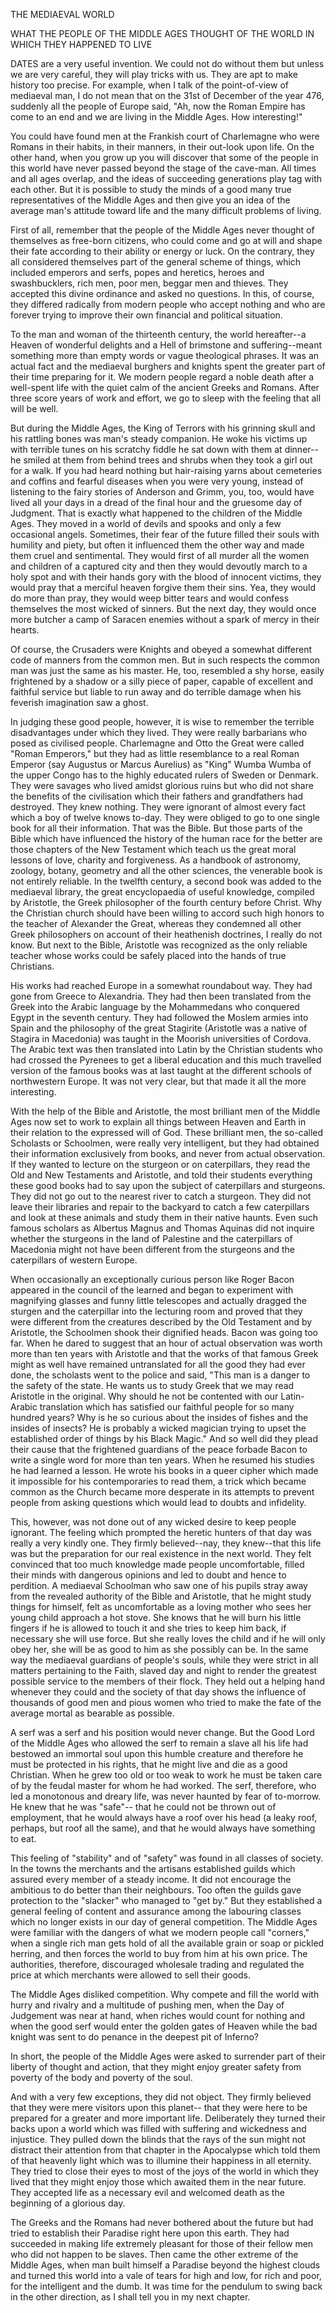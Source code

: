 THE MEDIAEVAL WORLD

WHAT THE PEOPLE OF THE MIDDLE AGES
THOUGHT OF THE WORLD IN WHICH
THEY HAPPENED TO LIVE


DATES are a very useful invention. We could not do without
them but unless we are very careful, they will play tricks
with us. They are apt to make history too precise. For example,
when I talk of the point-of-view of mediaeval man, I
do not mean that on the 31st of December of the year 476,
suddenly all the people of Europe said, "Ah, now the Roman
Empire has come to an end and we are living in the Middle
Ages. How interesting!"

You could have found men at the Frankish court of Charlemagne
who were Romans in their habits, in their manners, in
their out-look upon life. On the other hand, when you grow
up you will discover that some of the people in this world have
never passed beyond the stage of the cave-man. All times
and all ages overlap, and the ideas of succeeding generations
play tag with each other. But it is possible to study the minds
of a good many true representatives of the Middle Ages and
then give you an idea of the average man's attitude toward
life and the many difficult problems of living.

First of all, remember that the people of the Middle Ages
never thought of themselves as free-born citizens, who could
come and go at will and shape their fate according to their
ability or energy or luck. On the contrary, they all considered
themselves part of the general scheme of things, which included
emperors and serfs, popes and heretics, heroes and swashbucklers,
rich men, poor men, beggar men and thieves. They accepted
this divine ordinance and asked no questions. In this,
of course, they differed radically from modern people who accept
nothing and who are forever trying to improve their own
financial and political situation.

To the man and woman of the thirteenth century, the world
hereafter--a Heaven of wonderful delights and a Hell of brimstone
and suffering--meant something more than empty words
or vague theological phrases. It was an actual fact and the
mediaeval burghers and knights spent the greater part of their
time preparing for it. We modern people regard a noble
death after a well-spent life with the quiet calm of the ancient
Greeks and Romans. After three score years of work and effort,
we go to sleep with the feeling that all will be well.

But during the Middle Ages, the King of Terrors with
his grinning skull and his rattling bones was man's steady
companion. He woke his victims up with terrible tunes on his
scratchy fiddle he sat down with them at dinner--he smiled
at them from behind trees and shrubs when they took a girl
out for a walk. If you had heard nothing but hair-raising
yarns about cemeteries and coffins and fearful diseases when
you were very young, instead of listening to the fairy stories
of Anderson and Grimm, you, too, would have lived all your
days in a dread of the final hour and the gruesome day of
Judgment. That is exactly what happened to the children of
the Middle Ages. They moved in a world of devils and spooks
and only a few occasional angels. Sometimes, their fear of
the future filled their souls with humility and piety, but often
it influenced them the other way and made them cruel and
sentimental. They would first of all murder all the women
and children of a captured city and then they would devoutly
march to a holy spot and with their hands gory with the blood
of innocent victims, they would pray that a merciful heaven forgive
them their sins. Yea, they would do more than pray, they
would weep bitter tears and would confess themselves the most
wicked of sinners. But the next day, they would once more
butcher a camp of Saracen enemies without a spark of mercy
in their hearts.

Of course, the Crusaders were Knights and obeyed a somewhat
different code of manners from the common men. But in
such respects the common man was just the same as his master.
He, too, resembled a shy horse, easily frightened by a
shadow or a silly piece of paper, capable of excellent and faithful
service but liable to run away and do terrible damage when
his feverish imagination saw a ghost.

In judging these good people, however, it is wise to remember
the terrible disadvantages under which they lived.
They were really barbarians who posed as civilised people.
Charlemagne and Otto the Great were called "Roman Emperors,"
but they had as little resemblance to a real Roman Emperor
(say Augustus or Marcus Aurelius) as "King" Wumba
Wumba of the upper Congo has to the highly educated rulers
of Sweden or Denmark. They were savages who lived amidst
glorious ruins but who did not share the benefits of the
civilisation which their fathers and grandfathers had destroyed.
They knew nothing. They were ignorant of almost every fact
which a boy of twelve knows to-day. They were obliged to go
to one single book for all their information. That was the
Bible. But those parts of the Bible which have influenced the
history of the human race for the better are those chapters of
the New Testament which teach us the great moral lessons of
love, charity and forgiveness. As a handbook of astronomy,
zoology, botany, geometry and all the other sciences, the venerable
book is not entirely reliable. In the twelfth century, a
second book was added to the mediaeval library, the great
encyclopaedia of useful knowledge, compiled by Aristotle, the
Greek philosopher of the fourth century before Christ. Why
the Christian church should have been willing to accord such
high honors to the teacher of Alexander the Great, whereas
they condemned all other Greek philosophers on account of
their heathenish doctrines, I really do not know. But next to
the Bible, Aristotle was recognized as the only reliable teacher
whose works could be safely placed into the hands of true
Christians.

His works had reached Europe in a somewhat roundabout
way. They had gone from Greece to Alexandria. They had
then been translated from the Greek into the Arabic language
by the Mohammedans who conquered Egypt in the seventh
century. They had followed the Moslem armies into Spain and
the philosophy of the great Stagirite (Aristotle was a native of
Stagira in Macedonia) was taught in the Moorish universities
of Cordova. The Arabic text was then translated into Latin
by the Christian students who had crossed the Pyrenees to get
a liberal education and this much travelled version of the famous
books was at last taught at the different schools of northwestern
Europe. It was not very clear, but that made it all
the more interesting.

With the help of the Bible and Aristotle, the most brilliant
men of the Middle Ages now set to work to explain all things
between Heaven and Earth in their relation to the expressed
will of God. These brilliant men, the so-called Scholasts or
Schoolmen, were really very intelligent, but they had obtained
their information exclusively from books, and never from actual
observation. If they wanted to lecture on the sturgeon
or on caterpillars, they read the Old and New Testaments and
Aristotle, and told their students everything these good books
had to say upon the subject of caterpillars and sturgeons.
They did not go out to the nearest river to catch a sturgeon.
They did not leave their libraries and repair to the backyard
to catch a few caterpillars and look at these animals and study
them in their native haunts. Even such famous scholars as
Albertus Magnus and Thomas Aquinas did not inquire whether
the sturgeons in the land of Palestine and the caterpillars of
Macedonia might not have been different from the sturgeons
and the caterpillars of western Europe.

When occasionally an exceptionally curious person like
Roger Bacon appeared in the council of the learned and began
to experiment with magnifying glasses and funny little telescopes
and actually dragged the sturgen and the caterpillar
into the lecturing room and proved that they were different
from the creatures described by the Old Testament and by
Aristotle, the Schoolmen shook their dignified heads. Bacon
was going too far. When he dared to suggest that an hour
of actual observation was worth more than ten years with
Aristotle and that the works of that famous Greek might as
well have remained untranslated for all the good they had ever
done, the scholasts went to the police and said, "This man is
a danger to the safety of the state. He wants us to study
Greek that we may read Aristotle in the original. Why should
he not be contented with our Latin-Arabic translation which
has satisfied our faithful people for so many hundred years?
Why is he so curious about the insides of fishes and the insides
of insects? He is probably a wicked magician trying to upset
the established order of things by his Black Magic." And so
well did they plead their cause that the frightened guardians
of the peace forbade Bacon to write a single word for more
than ten years. When he resumed his studies he had learned
a lesson. He wrote his books in a queer cipher which made it
impossible for his contemporaries to read them, a trick which
became common as the Church became more desperate in its
attempts to prevent people from asking questions which would
lead to doubts and infidelity.

This, however, was not done out of any wicked desire to
keep people ignorant. The feeling which prompted the heretic
hunters of that day was really a very kindly one. They firmly
believed--nay, they knew--that this life was but the preparation
for our real existence in the next world. They felt convinced
that too much knowledge made people uncomfortable,
filled their minds with dangerous opinions and led to doubt
and hence to perdition. A mediaeval Schoolman who saw one
of his pupils stray away from the revealed authority of the
Bible and Aristotle, that he might study things for himself, felt
as uncomfortable as a loving mother who sees her young child
approach a hot stove. She knows that he will burn his little
fingers if he is allowed to touch it and she tries to keep him
back, if necessary she will use force. But she really loves
the child and if he will only obey her, she will be as good to him
as she possibly can be. In the same way the mediaeval guardians
of people's souls, while they were strict in all matters
pertaining to the Faith, slaved day and night to render the
greatest possible service to the members of their flock. They
held out a helping hand whenever they could and the society
of that day shows the influence of thousands of good men and
pious women who tried to make the fate of the average mortal
as bearable as possible.

A serf was a serf and his position would never change. But
the Good Lord of the Middle Ages who allowed the serf to
remain a slave all his life had bestowed an immortal soul upon
this humble creature and therefore he must be protected in his
rights, that he might live and die as a good Christian. When
he grew too old or too weak to work he must be taken care
of by the feudal master for whom he had worked. The serf,
therefore, who led a monotonous and dreary life, was never
haunted by fear of to-morrow. He knew that he was "safe"--
that he could not be thrown out of employment, that he would
always have a roof over his head (a leaky roof, perhaps, but
roof all the same), and that he would always have something
to eat.

This feeling of "stability" and of "safety" was found in all
classes of society. In the towns the merchants and the artisans
established guilds which assured every member of a steady income.
It did not encourage the ambitious to do better than
their neighbours. Too often the guilds gave protection to
the "slacker" who managed to "get by." But they established
a general feeling of content and assurance among the
labouring classes which no longer exists in our day of general
competition. The Middle Ages were familiar with the dangers
of what we modern people call "corners," when a single rich
man gets hold of all the available grain or soap or pickled
herring, and then forces the world to buy from him at his own
price. The authorities, therefore, discouraged wholesale trading
and regulated the price at which merchants were allowed
to sell their goods.

The Middle Ages disliked competition. Why compete and
fill the world with hurry and rivalry and a multitude of pushing
men, when the Day of Judgement was near at hand, when
riches would count for nothing and when the good serf would
enter the golden gates of Heaven while the bad knight was
sent to do penance in the deepest pit of Inferno?

In short, the people of the Middle Ages were asked to surrender
part of their liberty of thought and action, that they
might enjoy greater safety from poverty of the body and poverty
of the soul.

And with a very few exceptions, they did not object. They
firmly believed that they were mere visitors upon this planet--
that they were here to be prepared for a greater and more
important life. Deliberately they turned their backs upon a
world which was filled with suffering and wickedness and
injustice. They pulled down the blinds that the rays of the
sun might not distract their attention from that chapter in the
Apocalypse which told them of that heavenly light which was
to illumine their happiness in all eternity. They tried to close
their eyes to most of the joys of the world in which they lived
that they might enjoy those which awaited them in the near
future. They accepted life as a necessary evil and welcomed
death as the beginning of a glorious day.

The Greeks and the Romans had never bothered about the
future but had tried to establish their Paradise right here upon
this earth. They had succeeded in making life extremely pleasant
for those of their fellow men who did not happen to be
slaves. Then came the other extreme of the Middle Ages,
when man built himself a Paradise beyond the highest clouds
and turned this world into a vale of tears for high and low,
for rich and poor, for the intelligent and the dumb. It was
time for the pendulum to swing back in the other direction, as
I shall tell you in my next chapter.